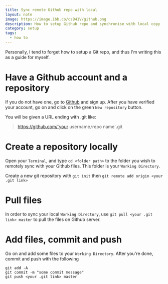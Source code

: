 ```yaml
---
title: Sync remote Github repo with local
layout: note
image: https://image.ibb.co/csB41V/github.png
description: How to setup Github repo and synchronise with local copy
category: setup
tags:
  - how to
---
```


Personally, I tend to forget how to setup a Git repo, and thus I'm writing this as a guide for myself.

# Have a Github account and a repository
If you do not have one, go to [Github](https://github.com) and sign up. After you have verified your account, go on and click on the green `New repository` button.

You will be given a URL ending with .git like:
> https://github.com/`your username`/`repo name`.git

# Create a repository locally
Open your `Terminal`, and type ```cd <folder path>``` to the folder you wish to remotely sync with your Github files. This folder is your `Working Directory`.

Create a new git repository with `git init` then `git remote add origin <your .git link>`

# Pull files
In order to sync your local `Working Directory`, use `git pull <your .git link> master` to pull the files on Github server.

# Add files, commit and push
Go on and add some files to your `Working Directory`. After you're done, commit and push with the following
```
git add -A
git commit -m "some commit message"
git push <your .git link> master
```
